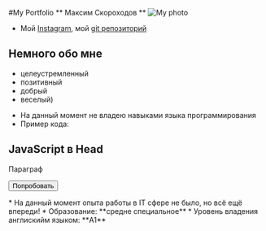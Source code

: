 #My Portfolio
** Максим Скороходов **
![My photo](https://sun9-9.userapi.com/impf/c850224/v850224489/1e53b/PBaYtHT6TEs.jpg?size=2048x2048&quality=96&sign=2ba94af9150ea3eb396c77af03a004f3&type=album)
* Мой [Instagram](https://www.instagram.com/freddy_vaal/), мой [git репозиторий](https://github.com/MaksimSkorohodov/MyRepo) 
## Немного обо мне  
 - целеустремленный 
 - позитивный 
 - добрый 
 - веселый)

* На данный момент не владею навыками языка программирования
* Пример кода:
<html>
<head>
<script>
function myFunction() {
  document.getElementById("demo").innerHTML = "Параграф изменен.";
}
</script>
</head>
<body>

<h2>JavaScript в Head</h2>

<p id="demo">Параграф</p>

<button type="button" onclick="myFunction()">Попробовать</button>

</body>
</html>
* На данный момент опыта работы в IT сфере не было, но всё ещё впереди! 
* Образование: **средне специальное**
* Уровень владения англискийм языком: **A1** 